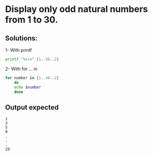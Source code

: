 # Display only odd natural numbers from 1 to 30.

## Solutions:

1- With printf
```bash
printf "%s\n" {1..30..2}
```

2- With for ... in
```bash
for number in {1..30..2}
    do
    echo $number
    done
```
## Output expected 

```git
1
3
5
9
.
.
.
29
```